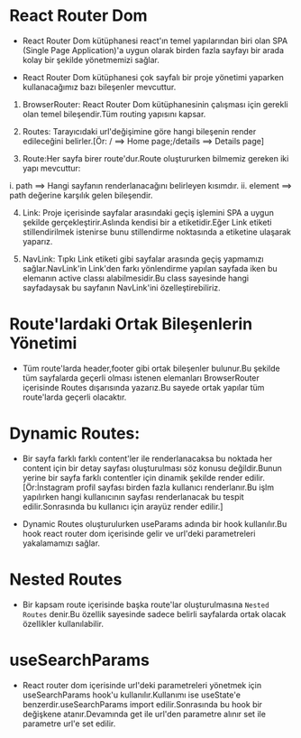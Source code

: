 # React Router Dom

- React Router Dom kütüphanesi react'ın temel yapılarından biri olan SPA (Single Page Application)'a uygun olarak birden fazla sayfayı bir arada kolay bir şekilde yönetmemizi sağlar.

- React Router Dom kütüphanesi çok sayfalı bir proje yönetimi yaparken kullanacağımız bazı bileşenler mevcuttur.

1. BrowserRouter: React Router Dom kütüphanesinin çalışması için gerekli olan temel bileşendir.Tüm routing yapısını kapsar.

2. Routes: Tarayıcıdaki url'değişimine göre hangi bileşenin render edileceğini belirler.[Ör: / ==> Home page;/details ==> Details page]

3. Route:Her sayfa birer route'dur.Route oluştururken bilmemiz gereken iki yapı mevcuttur:

i. path ==> Hangi sayfanın renderlanacağını belirleyen kısımdır.
ii. element ==> path değerine karşılık gelen bileşendir.

4. Link: Proje içerisinde sayfalar arasındaki geçiş işlemini SPA a uygun şekilde gerçekleştirir.Aslında kendisi bir a etiketidir.Eğer Link etiketi stillendirilmek istenirse bunu stillendirme noktasında a etiketine ulaşarak yaparız.

5. NavLink: Tıpkı Link etiketi gibi sayfalar arasında geçiş yapmamızı sağlar.NavLink'in Link'den farkı yönlendirme yapılan sayfada iken bu elemanın active classı alabilmesidir.Bu class sayesinde hangi sayfadaysak bu sayfanın NavLink'ini özelleştirebiliriz.

# Route'lardaki Ortak Bileşenlerin Yönetimi

- Tüm route'larda header,footer gibi ortak bileşenler bulunur.Bu şekilde tüm sayfalarda geçerli olması istenen elemanları BrowserRouter içerisinde Routes dışarısında yazarız.Bu sayede ortak yapılar tüm route'larda geçerli olacaktır.

# Dynamic Routes:

- Bir sayfa farklı farklı content'ler ile renderlanacaksa bu noktada her content için bir detay sayfası oluşturulması söz konusu değildir.Bunun yerine bir sayfa farklı contentler için dinamik şekilde render edilir.[Ör:İnstagram profil sayfası birden fazla kullanıcı renderlanır.Bu işlm yapılırken hangi kullanıcının sayfası renderlanacak bu tespit edilir.Sonrasında bu kullanıcı için arayüz render edilir.]

- Dynamic Routes oluşturulurken useParams adında bir hook kullanılır.Bu hook react router dom içerisinde gelir ve url'deki parametreleri yakalamamızı sağlar.

# Nested Routes

- Bir kapsam route içerisinde başka route'lar oluşturulmasına `Nested Routes` denir.Bu özellik sayesinde sadece belirli sayfalarda ortak olacak özellikler kullanılabilir.

# useSearchParams

- React router dom içerisinde url'deki parametreleri yönetmek için useSearchParams hook'u kullanılır.Kullanımı ise useState'e benzerdir.useSearchParams import edilir.Sonrasında bu hook bir değişkene atanır.Devamında get ile url'den parametre alınır set ile parametre url'e set edilir.
